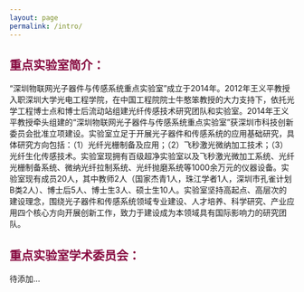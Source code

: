 ```yaml
---
layout: page
permalink: /intro/
---
```


<h2 style="color: #870A40;">重点实验室简介：</h2> 

“深圳物联网光子器件与传感系统重点实验室”成立于2014年。2012年王义平教授入职深圳大学光电工程学院，在中国工程院院士牛憨笨教授的大力支持下，依托光学工程博士点和博士后流动站组建光纤传感技术研究团队和实验室。2014年王义平教授牵头组建的“深圳物联网光子器件与传感系统重点实验室”获深圳市科技创新委员会批准立项建设。实验室立足于开展光子器件和传感系统的应用基础研究，具体研究方向包括：（1）光纤光栅制备及应用；（2）飞秒激光微纳加工技术；（3）光纤生化传感技术。实验室现拥有百级超净实验室以及飞秒激光微加工系统、光纤光栅制备系统、微纳光纤拉制系统、光纤抛磨系统等1000余万元的仪器设备。实验室现有成员20人，其中教师2人（国家杰青1人，珠江学者1人，深圳市孔雀计划B类2人）、博士后5人、博士生3人、硕士生10人。实验室坚持高起点、高层次的建设理念，围绕光子器件和传感系统领域专业建设、人才培养、科学研究、产业应用四个核心方向开展创新工作，致力于建设成为本领域具有国际影响力的研究团队。

<h2 style="color: #870A40;">重点实验室学术委员会：</h2>
待添加…
